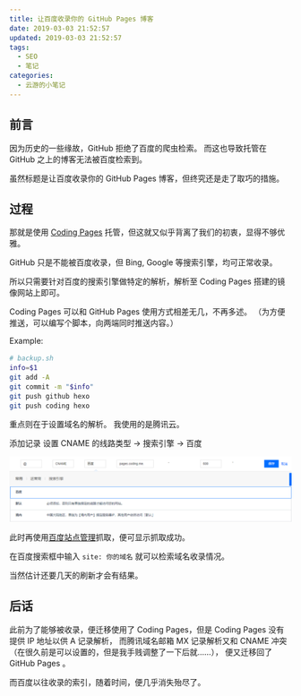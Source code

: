 ```yaml
---
title: 让百度收录你的 GitHub Pages 博客
date: 2019-03-03 21:52:57
updated: 2019-03-03 21:52:57
tags:
  - SEO
  - 笔记
categories:
  - 云游的小笔记
---
```


## 前言

因为历史的一些缘故，GitHub 拒绝了百度的爬虫检索。
而这也导致托管在 GitHub 之上的博客无法被百度检索到。

虽然标题是让百度收录你的 GitHub Pages 博客，但终究还是走了取巧的措施。

<!-- more -->

## 过程

那就是使用 [Coding Pages](https://coding.net/pages) 托管，但这就又似乎背离了我们的初衷，显得不够优雅。

GitHub 只是不能被百度收录，但 Bing, Google 等搜索引擎，均可正常收录。

所以只需要针对百度的搜索引擎做特定的解析，解析至 Coding Pages 搭建的镜像网站上即可。

Coding Pages 可以和 GitHub Pages 使用方式相差无几，不再多述。
（为方便推送，可以编写个脚本，向两端同时推送内容。）

Example:

```sh
# backup.sh
info=$1
git add -A
git commit -m "$info"
git push github hexo
git push coding hexo
```

重点则在于设置域名的解析。
我使用的是腾讯云。

添加记录 设置 CNAME 的线路类型 -> 搜索引擎 -> 百度

![set-domain-cname-type-baidu.png](./set-domain-cname-type-baidu.png)

此时再使用[百度站点管理](https://ziyuan.baidu.com/site)抓取，便可显示抓取成功。

在百度搜索框中输入 `site: 你的域名` 就可以检索域名收录情况。

当然估计还要几天的刷新才会有结果。

## 后话

此前为了能够被收录，便迁移使用了 Coding Pages，但是 Coding Pages 没有提供 IP 地址以供 A 记录解析，
而腾讯域名邮箱 MX 记录解析又和 CNAME 冲突（在很久前是可以设置的，但是我手贱调整了一下后就……），
便又迁移回了 GitHub Pages 。

而百度以往收录的索引，随着时间，便几乎消失殆尽了。
